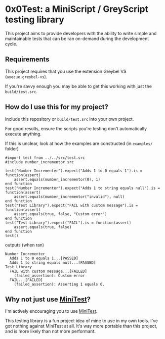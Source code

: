 # 0x0Test: a MiniScript / GreyScript testing library

This project aims to provide developers with the ability to write simple and maintainable
tests that can be ran on-demand during the development cycle.

## Requirements

This project requires that you use the extension Greybel VS (`ayecue.greybel-vs`).

If you're savvy enough you may be able to get this working with just the `build/test.src`.

## How do I use this for my project?

Include this repository or `build/test.src` into your own project.

For good results, ensure the scripts you're testing don't automatically execute anything.

If this is unclear, look at how the examples are constructed (in `examples/` folder)

```
#import test from ../../src/test.src
#include number_incrementor.src

test("Number Incrementer").expect("Adds 1 to 0 equals 1").is = function(assert)
    assert.equals(number_incrementor(0), 1)
end function
test("Number Incrementer").expect("Adds 1 to string equals null").is = function(assert)
    assert.equals(number_incrementor("invalid"), null)
end function
test("Test Library").expect("FAIL with custom message").is = function(assert)
    assert.equals(true, false, "Custom error")
end function
test("Test Library").expect("FAIL").is = function(assert)
    assert.equals(true, false)
end function
test()
```

outputs (when ran)

```
Number Incrementer
  Adds 1 to 0 equals 1...[PASSED]
  Adds 1 to string equals null...[PASSED]
Test Library
  FAIL with custom message...[FAILED]
    (failed_assertion): Custom error
  FAIL...[FAILED]
    (failed_assertion): Asserting 1 equals 0.
```

## Why not just use [MiniTest](https://github.com/Olipro/MiniTest)?

I'm actively encouraging you to use [MiniTest](https://github.com/Olipro/MiniTest).

This testing library is a fun project idea of mine to use in my own tools. I've got
nothing against MiniTest at all. It's way more portable than this project, and is more
likely than not more performant.
